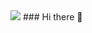 <img src="https://capsule-render.vercel.app/api?type=waving&color=auto&height=200&section=header&text=Dongmin's Github!&fontSize=90" />
### Hi there 👋

<!--
**beckycheckin/beckycheckin** is a ✨ _special_ ✨ repository because its `README.md` (this file) appears on your GitHub profile.

Here are some ideas to get you started:

- 🔭 I’m currently working on ...
- 🌱 I’m currently learning ...
- 👯 I’m looking to collaborate on ...
- 🤔 I’m looking for help with ...
- 💬 Ask me about ...
- 📫 How to reach me: ...
- 😄 Pronouns: ...
- ⚡ Fun fact: ...
-->

